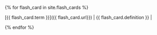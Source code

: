 {% for flash_card in site.flash_cards %}

[{{ flash_card.term }}]({{ flash_card.url}}) | {{ flash_card.definition }} |

{% endfor %}

